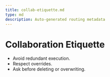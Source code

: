 ```yaml
---
title: collab-etiquette.md
type: md
description: Auto-generated routing metadata
---
```


# Collaboration Etiquette
- Avoid redundant execution.
- Respect overrides.
- Ask before deleting or overwriting.

<!-- linked feature: memory bank -->
<!-- linked feature: pipelines -->
<!-- linked feature: agents -->